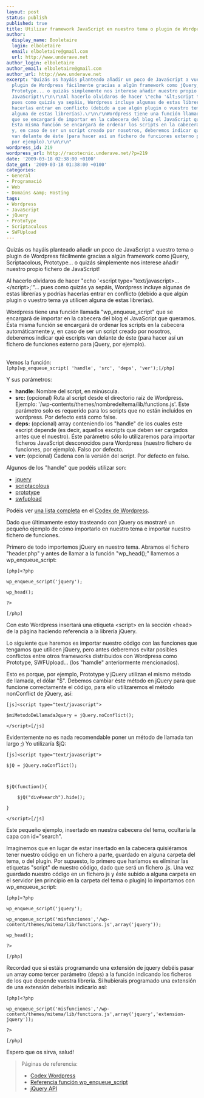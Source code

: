 ```yaml
---
layout: post
status: publish
published: true
title: Utilizar framework JavaScript en nuestro tema o plugin de Wordpress
author:
  display_name: Booletaire
  login: elboletaire
  email: elboletaire@gmail.com
  url: http://www.underave.net
author_login: elboletaire
author_email: elboletaire@gmail.com
author_url: http://www.underave.net
excerpt: "Quizás os hayáis planteado añadir un poco de JavaScript a vuestro tema o
  plugin de Wordpress fácilmente gracias a algún framework como jQuery, Scriptacolous,
  Prototype... o quizás simplemente nos interese añadir nuestro propio fichero de
  JavaScript!\r\n\r\nAl hacerlo olvidaros de hacer \"echo '&lt;script type=\"text/javascript&gt;...&lt;/script&gt;;'\"...
  pues como quizás ya sepáis, Wordpress incluye algunas de estas librerías y podrías
  hacerlas entrar en conflicto (debido a que algún plugin o vuestro tema ya utilicen
  alguna de estas librerías).\r\n\r\nWordpress tiene una función llamada \"wp_enqueue_script\"
  que se encargará de importar en la cabecera del blog el JavaScript que queramos.
  Ésta misma función se encargará de ordenar los scripts en la cabecera automáticamente
  y, en caso de ser un script creado por nosotros, deberemos indicar qué escripts
  van delante de éste (para hacer así un fichero de funciones externo para jQuery,
  por ejemplo).\r\n\r\n"
wordpress_id: 219
wordpress_url: http://racotecnic.underave.net/?p=219
date: '2009-03-18 02:38:00 +0100'
date_gmt: '2009-03-18 01:38:00 +0100'
categories:
- General
- Programació
- Web
- Domains &amp; Hosting
tags:
- Wordpress
- JavaScript
- jQuery
- ProtoType
- Scriptaculous
- SWFUpload
---
```

<p>Quizás os hayáis planteado añadir un poco de JavaScript a vuestro tema o plugin de Wordpress fácilmente gracias a algún framework como jQuery, Scriptacolous, Prototype... o quizás simplemente nos interese añadir nuestro propio fichero de JavaScript!</p>
<p>Al hacerlo olvidaros de hacer "echo '&lt;script type="text/javascript&gt;...&lt;/script&gt;;'"... pues como quizás ya sepáis, Wordpress incluye algunas de estas librerías y podrías hacerlas entrar en conflicto (debido a que algún plugin o vuestro tema ya utilicen alguna de estas librerías).</p>
<p>Wordpress tiene una función llamada "wp_enqueue_script" que se encargará de importar en la cabecera del blog el JavaScript que queramos. Ésta misma función se encargará de ordenar los scripts en la cabecera automáticamente y, en caso de ser un script creado por nosotros, deberemos indicar qué escripts van delante de éste (para hacer así un fichero de funciones externo para jQuery, por ejemplo).</p>
<p><a id="more"></a><a id="more-219"></a><br />
Vemos la función:<br />
<code>[php]wp_enqueue_script( 'handle', 'src', 'deps', 'ver');[/php]</code></p>
<p>Y sus parámetros:</p>
<ul>
<li><strong>handle:</strong> Nombre del script, en minúscula.</li>
<li><strong>src:</strong> (opcional) Ruta al script desde el directorio raíz de Wordpress. Ejemplo: '/wp-contents/themes/nombredeltema/lib/functions.js'. Este parámetro solo es requerido para los scripts que no están incluidos en wordpress. Por defecto está como false.</li>
<li><strong>deps:</strong> (opcional) array conteniendo los "handle" de los cuales este escript depende (es decir, aquellos escripts que deben ser cargados antes que el nuestro). Éste parámetro sólo lo utilizaremos para importar ficheros JavaScript desconocidos para Wordpress (nuestro fichero de funciones, por ejemplo). Falso por defecto.</li>
<li><strong>ver:</strong> (opcional) Cadena con la versión del script. Por defecto en falso.</li>
</ul>
<p>Algunos de los "handle" que podéis utilizar son:</p>
<ul>
<li><a title="Visitar web oficial jQuery" href="http://www.jquery.com/" target="_blank">jquery</a></li>
<li><a title="Visitar web oficial Scriptacolous" href="http://script.aculo.us/" target="_blank">scriptacolous</a></li>
<li><a title="Visitar web oficial Prototype" href="http://www.prototypejs.org/" target="_blank">prototype</a></li>
<li><a title="Visitar web oficial SWFUpload" href="http://swfupload.org/" target="_blank">swfupload</a></li>
</ul>
<p>Podéis ver <a title="Ver lista completa" href="http://codex.wordpress.org/Function_Reference/wp_enqueue_script#Parameters" target="_blank">una lista completa</a> en el <a title="Ir a la página principal del Codex de Wordpress" href="http://codex.wordpress.org/" target="_blank">Codex de Wordpress</a>.</p>
<p>Dado que últimamente estoy trasteando con jQuery os mostraré un pequeño ejemplo de cómo importarlo en nuestro tema e importar nuestro fichero de funciones.</p>
<p>Primero de todo importemos jQuery en nuestro tema. Abramos el fichero "header.php" y antes de llamar a la función "wp_head();" llamemos a wp_enqueue_script:</p>
<p><code>[php]&lt;?php<br />
wp_enqueue_script('jquery');<br />
wp_head();<br />
?&gt;<br />
[/php]</code></p>
<p>Con esto Wordpress insertará una etiqueta &lt;script&gt; en la sección &lt;head&gt; de la página haciendo referencia a la librería jQuery.</p>
<p>Lo siguiente que haremos es importar nuestro código con las funciones que tengamos que utilicen jQuery, pero antes deberemos evitar posibles conflictos entre otros frameworks distribuidos con Wordpress como Prototype, SWFUpload... (los "hamdle" anteriormente mencionados).</p>
<p>Esto es porque, por ejemplo, Prototype y jQuery utilizan el mismo método de llamada, el dólar "$". Debemos cambiar éste método en jQuery para que funcione correctamente el código, para ello utilizaremos el método nonConflict de jQuery, así:</p>
<p><code>[js]&lt;script type=&quot;text/javascript&quot;&gt;<br />
$miMetodoDeLlamadaJquery = jQuery.noConflict();<br />
&lt;/script&gt;[/js]</code></p>
<p>Evidentemente no es nada recomendable poner un método de llamada tan largo ;) Yo utilizaría $jQ:</p>
<p><code>[js]&lt;script type=&quot;text/javascript&quot;&gt;<br />
$jQ = jQuery.noConflict();</p>
<p>$jQ(function(){<br />
	$jQ(&quot;div#search&quot;).hide();<br />
}<br />
&lt;/script&gt;[/js]</code></p>
<p>Este pequeño ejemplo, insertado en nuestra cabecera del tema, ocultaría la capa con id="search".</p>
<p>Imaginemos que en lugar de estar insertado en la cabecera quisiéramos tener nuestro código en un fichero a parte, guardado en alguna carpeta del tema, o del plugin. Por supuesto, lo primero que haríamos es eliminar las etiquetas "script" de nuestro código, dado que será un fichero .js. Una vez guardado nuestro código en un fichero js y éste subido a alguna carpeta en el servidor (en principio en la carpeta del tema o plugin) lo importamos con wp_enqueue_script:</p>
<p><code>[php]&lt;?php<br />
wp_enqueue_script('jquery');<br />
wp_enqueue_script('misfunciones','/wp-content/themes/mitema/lib/functions.js',array('jquery'));<br />
wp_head();<br />
?&gt;<br />
[/php]</code></p>
<p>Recordad que si estáis programando una extensión de jquery debéis pasar un array como tercer parámetro (deps) a la función indicando los ficheros de los que depende vuestra librería. Si hubierais programado una extensión de una extensión deberíais indicarlo así:</p>
<p><code>[php]&lt;?php<br />
wp_enqueue_script('misfunciones','/wp-content/themes/mitema/lib/functions.js',array('jquery','extension-jquery'));<br />
?&gt;<br />
[/php]</code></p>
<p>Espero que os sirva, salud!</p>
<blockquote><p>Páginas de referencia:</p>
<ul>
<li><a title="Ir a la página principal del Codex de Wordpress" href="http://codex.wordpress.org/" target="_blank">Codex Wordpress</a></li>
<li><a href="http://codex.wordpress.org/Function_Reference/wp_enqueue_script" target="_blank">Referencia función wp_enqueue_script</a></li>
<li><a title="Visitar documentación de jQuery" href="http://docs.jquery.com/Main_Page" target="_blank">jQuery API</a></li>
</ul>
</blockquote>
